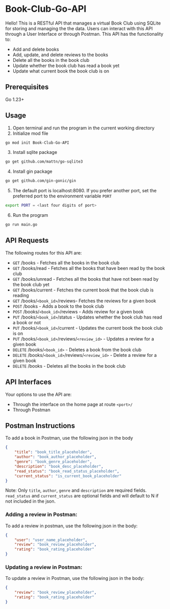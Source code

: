 # Book-Club-Go-API
Hello! This is a RESTful API that manages a virtual Book Club using SQLite for storing and managing the the data. Users can interact with this API through a User Interface or through Postman.
This API has the functionality to:
- Add and delete books
- Add, update, and delete reviews to the books
- Delete all the books in the book club
- Update whether the book club has read a book yet
- Update what current book the book club is on
## Prerequisites
Go 1.23+
## Usage
1. Open terminal and run the program in the current working directory
2. Initialize mod file
```bash
go mod init Book-Club-Go-API
```
3. Install sqlite package
```bash
go get github.com/mattn/go-sqlite3
```
4. Install gin package
```bash
go get github.com/gin-gonic/gin
```
5. The default port is localhost:8080. If you prefer another port, set the preferred port to the environment variable `PORT`
```bash
export PORT = <last four digits of port>
```
6. Run the program
```bash
go run main.go
```

## API Requests
The following routes for this API are:
- ```GET``` <port>/books - Fetches all the books in the book club
- ```GET``` <port>/books/read - Fetches all the books that have been read by the book club
- ```GET``` <port>/books/unread - Fetches all the books that have not been read by the book club yet
- ```GET``` <port>/books/current - Fetches the current book that the book club is reading
- ```GET``` <port>/books/`<book_id>`/reviews- Fetches the reviews for a given book
- ```POST``` <port>/books - Adds a book to the book club
- ```POST``` <port>/books/`<book_id>`/reviews - Adds review for a given book
- ```PUT``` <port>/books/`<book_id>`/status - Updates whether the book club has read a book or not
- ```PUT``` <port>/books/`<book_id>`/current - Updates the current book the book club is on
- ```PUT``` <port>/books/`<book_id>`/reviews/`<review_id>` - Updates a review for a given book
- ```DELETE``` <port>/books/`<book_id>` - Deletes a book from the book club
- ```DELETE``` <port>/books/`<book_id>`/reviews/`<review_id>` - Delete a review for a given book
- ```DELETE``` <port>/books - Deletes all the books in the book club

## API Interfaces
Your options to use the API are:
- Through the interface on the home page at route `<port>/`
- Through Postman

## Postman Instructions
To add a book in Postman, use the following json in the body
```json
{
    "title": "book_title_placeholder",
    "author": "book_author_placeholder",
    "genre": "book_genre_placeholder",
    "description": "book_desc_placeholder",
    "read_status": "book_read_status_placeholder",
    "current_status": "is_current_book_placeholder"
}
```
Note: Only `title`, `author`, `genre` and `description` are required fields. `read_status` and `current_status` are optional fields and will default to N if not included in the json.

### Adding a review in Postman:
To add a review in postman, use the following json in the body:
```json
{
    "user": "user_name_placeholder",
    "review": "book_review_placeholder",
    "rating": "book_rating_placeholder"
}
```

### Updating a review in Postman:
To update a review in Postman, use the following json in the body:
```json
{
    "review": "book_review_placeholder",
    "rating": "book_rating_placeholder"
}
```
